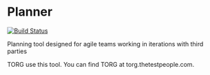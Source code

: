 # Planner
[![Build Status](https://travis-ci.org/saltpy/planner.png)](https://travis-ci.org/saltpy/planner)

Planning tool designed for agile teams working in iterations with third parties

TORG use this tool. You can find TORG at torg.thetestpeople.com.
